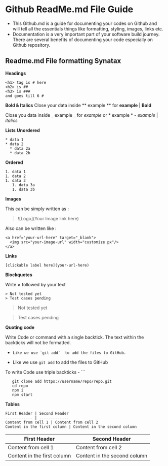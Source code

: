 # Github ReadMe.md File Guide
- This Github.md is a guide for documenting your codes on Github and will tell all the essentials things like formatting, styling, images, links etc. 
- Documentation is a very important part of your software build journey. There are several benefits of documenting your code especially on Github repository.

## Readme.md File formatting Synatax
**Headings**
```
<h1> tag is # here 
<h2> is ##
<h3> is ###
and goes till 6 #
```
**Bold & Italics**
Close your data inside ** example ** for **example** | **Bold**

Close you data inside _ example _ for _example_ or  * example * - *example* | *italics*

**Lists**
**Unordered**
```
* data 1
* data 2
  * data 2a
  * data 2b
```
**Ordered**
```
1. data 1
1. data 2
1. data 3
   1. data 3a
   1. data 3b
```
**Images**

This can be simply written as :
> ![Logo](Your Image link here) 

Also can be written like :

```
<a href="your-url-here" target="_blank">
  <img src="your-image-url" width="customize px"/>
</a>
```

**Links**

``` [clickable label here](your-url-here) ```

**Blockquotes**

Write **>** followed by your text

```
> Not tested yet
> Test cases pending
```

> Not tested yet

> Test cases pending


**Quoting code**

Write Code or command with a single backtick. The text within the backticks will not be formatted.

- ``` Like we use `git add`  to add the files to GitHub. ```

- Like we use `git add` to add the files to GitHub

To write Code use triple backticks - ``` 
 
 ```
    git clone add https://username/repo/repo.git
    cd repo
    npm i
    npm start
 ```
 
 **Tables**
 ```
 First Header | Second Header
------------ | -------------
Content from cell 1 | Content from cell 2
Content in the first column | Content in the second column
```

 First Header | Second Header
------------ | -------------
Content from cell 1 | Content from cell 2
Content in the first column | Content in the second column
